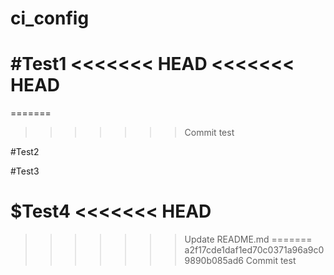 # ci_config

#Test1
<<<<<<< HEAD
<<<<<<< HEAD
=======
=======
>>>>>>> Commit test


#Test2

#Test3

$Test4
<<<<<<< HEAD
=======
>>>>>>> Update README.md
=======
>>>>>>> a2f17cde1daf1ed70c0371a96a9c09890b085ad6
>>>>>>> Commit test
